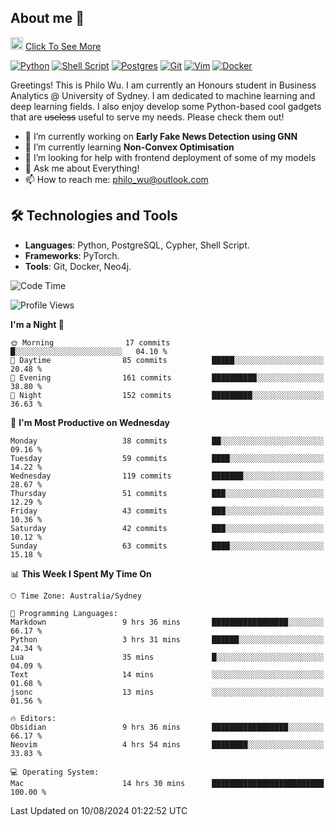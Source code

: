 ## About me 🤗

<a href="#"><img src="https://media.giphy.com/media/hvRJCLFzcasrR4ia7z/giphy.gif" width="20px" height="20px"></a> [Click To See More](https://codeboyphilo.github.io)

[![Python](https://img.shields.io/badge/python-3670A0?style=for-the-badge&logo=python&logoColor=ffdd54)](#)
[![Shell Script](https://img.shields.io/badge/shell_script-%23121011.svg?style=for-the-badge&logo=gnu-bash&logoColor=white)](#)
[![Postgres](https://img.shields.io/badge/postgres-%23316192.svg?style=for-the-badge&logo=postgresql&logoColor=white)](#)
[![Git](https://img.shields.io/badge/git-%23F05033.svg?style=for-the-badge&logo=git&logoColor=white)](#)
[![Vim](https://img.shields.io/badge/VIM-%2311AB00.svg?style=for-the-badge&logo=vim&logoColor=white)](#)
[![Docker](https://img.shields.io/badge/docker-%230db7ed.svg?style=for-the-badge&logo=docker&logoColor=white)](#)

Greetings! This is Philo Wu. I am currently an Honours student in Business Analytics \@ University of Sydney. I am dedicated to machine learning and deep learning fields. I also enjoy develop some Python-based cool gadgets that are ~~useless~~ useful to serve my needs. Please check them out!

- 🔭 I’m currently working on **Early Fake News Detection using GNN**
- 🌱 I’m currently learning **Non-Convex Optimisation**
- 🤔 I’m looking for help with frontend deployment of some of my models
- 💬 Ask me about Everything!
- 📫 How to reach me: philo_wu@outlook.com

## 🛠 Technologies and Tools
- **Languages**: Python, PostgreSQL, Cypher, Shell Script.
- **Frameworks**: PyTorch.
- **Tools**: Git, Docker, Neo4j.

<!--START_SECTION:waka-->
![Code Time](http://img.shields.io/badge/Code%20Time-371%20hrs%2012%20mins-blue)

![Profile Views](http://img.shields.io/badge/Profile%20Views-0-blue)

**I'm a Night 🦉** 

```text
🌞 Morning                17 commits          █░░░░░░░░░░░░░░░░░░░░░░░░   04.10 % 
🌆 Daytime                85 commits          █████░░░░░░░░░░░░░░░░░░░░   20.48 % 
🌃 Evening                161 commits         ██████████░░░░░░░░░░░░░░░   38.80 % 
🌙 Night                  152 commits         █████████░░░░░░░░░░░░░░░░   36.63 % 
```
📅 **I'm Most Productive on Wednesday** 

```text
Monday                   38 commits          ██░░░░░░░░░░░░░░░░░░░░░░░   09.16 % 
Tuesday                  59 commits          ████░░░░░░░░░░░░░░░░░░░░░   14.22 % 
Wednesday                119 commits         ███████░░░░░░░░░░░░░░░░░░   28.67 % 
Thursday                 51 commits          ███░░░░░░░░░░░░░░░░░░░░░░   12.29 % 
Friday                   43 commits          ███░░░░░░░░░░░░░░░░░░░░░░   10.36 % 
Saturday                 42 commits          ███░░░░░░░░░░░░░░░░░░░░░░   10.12 % 
Sunday                   63 commits          ████░░░░░░░░░░░░░░░░░░░░░   15.18 % 
```


📊 **This Week I Spent My Time On** 

```text
🕑︎ Time Zone: Australia/Sydney

💬 Programming Languages: 
Markdown                 9 hrs 36 mins       █████████████████░░░░░░░░   66.17 % 
Python                   3 hrs 31 mins       ██████░░░░░░░░░░░░░░░░░░░   24.34 % 
Lua                      35 mins             █░░░░░░░░░░░░░░░░░░░░░░░░   04.09 % 
Text                     14 mins             ░░░░░░░░░░░░░░░░░░░░░░░░░   01.68 % 
jsonc                    13 mins             ░░░░░░░░░░░░░░░░░░░░░░░░░   01.56 % 

🔥 Editors: 
Obsidian                 9 hrs 36 mins       █████████████████░░░░░░░░   66.17 % 
Neovim                   4 hrs 54 mins       ████████░░░░░░░░░░░░░░░░░   33.83 % 

💻 Operating System: 
Mac                      14 hrs 30 mins      █████████████████████████   100.00 % 
```


 Last Updated on 10/08/2024 01:22:52 UTC
<!--END_SECTION:waka-->
